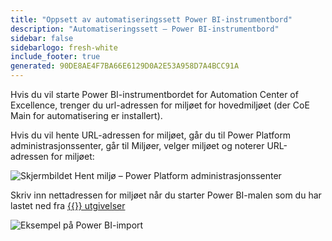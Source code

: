 ```yaml
---
title: "Oppsett av automatiseringssett Power BI-instrumentbord"
description: "Automatiseringssett – Power BI-instrumentbord"
sidebar: false
sidebarlogo: fresh-white
include_footer: true
generated: 90DE8AE4F7BA66E6129D0A2E53A958D7A4BCC91A
---
```


Hvis du vil starte Power BI-instrumentbordet for Automation Center of Excellence, trenger du url-adressen for miljøet for hovedmiljøet (der CoE Main for automatisering er installert).

Hvis du vil hente URL-adressen for miljøet, går du til Power Platform administrasjonssenter, går til Miljøer, velger miljøet og noterer URL-adressen for miljøet:

![Skjermbildet Hent miljø – Power Platform administrasjonssenter](/images/get-environment.png)

Skriv inn nettadressen for miljøet når du starter Power BI-malen som du har lastet ned fra [{{<product-name>}} utgivelser](https://github.com/microsoft/powercat-automation-kit/releases)

![Eksempel på Power BI-import](/images/power-bi-import.png)
